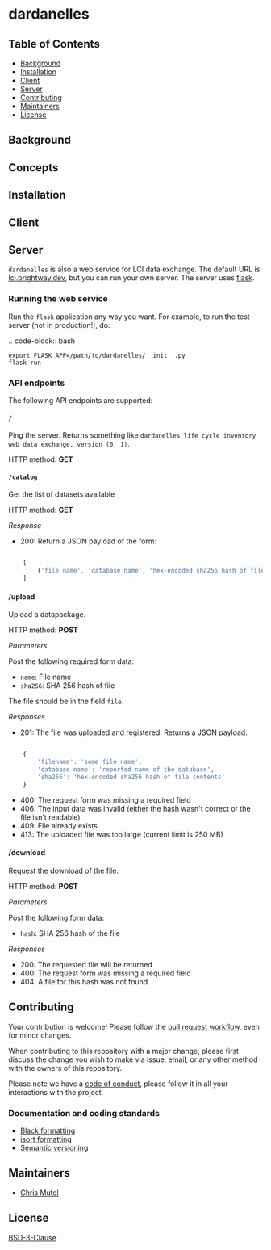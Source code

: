 # dardanelles

## Table of Contents

- [Background](#background)
- [Installation](#installation)
- [Client](#client)
- [Server](#server)
- [Contributing](#contributing)
- [Maintainers](#maintainers)
- [License](#license)

## Background

## Concepts

## Installation

## Client

## Server

`dardanelles` is also a web service for LCI data exchange. The default URL is [lci.brightway.dev](https://lci.brightway.dev), but you can run your own server. The server uses [flask](https://flask.palletsprojects.com/en/2.2.x/).

### Running the web service

Run the ``flask`` application any way you want. For example, to run the test server (not in production!), do:

.. code-block:: bash

    export FLASK_APP=/path/to/dardanelles/__init__.py
    flask run

### API endpoints

The following API endpoints are supported:

#### `/`

Ping the server. Returns something like ``dardanelles life cycle inventory web data exchange, version (0, 1)``.

HTTP method: **GET**

#### `/catalog`

Get the list of datasets available

HTTP method: **GET**

*Response*

* 200: Return a JSON payload of the form:

```javascript

    [
        ('file name', 'database name', 'hex-encoded sha256 hash of file'),
    ]
```

#### /upload

Upload a datapackage.

HTTP method: **POST**

*Parameters*

Post the following required form data:

* ``name``: File name
* ``sha256``: SHA 256 hash of file

The file should be in the field ``file``.

*Responses*

* 201: The file was uploaded and registered. Returns a JSON payload:

```javascript

    {
        'filename': 'some file name',
        'database name': 'reported name of the database',
        'sha256': 'hex-encoded sha256 hash of file contents'
    }
```

* 400: The request form was missing a required field
* 406: The input data was invalid (either the hash wasn't correct or the file isn't readable)
* 409: File already exists
* 413: The uploaded file was too large (current limit is 250 MB)

#### /download

Request the download of the file.

HTTP method: **POST**

*Parameters*

Post the following form data:

* ``hash``: SHA 256 hash of the file

*Responses*

* 200: The requested file will be returned
* 400: The request form was missing a required field
* 404: A file for this hash was not found

## Contributing

Your contribution is welcome! Please follow the [pull request workflow](https://guides.github.com/introduction/flow/), even for minor changes.

When contributing to this repository with a major change, please first discuss the change you wish to make via issue, email, or any other method with the owners of this repository.

Please note we have a [code of conduct](https://github.com/brightway-lca/dardanelles/blob/master/CODE_OF_CONDUCT.md), please follow it in all your interactions with the project.

### Documentation and coding standards

* [Black formatting](https://black.readthedocs.io/en/stable/)
* [isort formatting](https://pycqa.github.io/isort/)
* [Semantic versioning](http://semver.org/)

## Maintainers

* [Chris Mutel](https://github.com/cmutel/)

## License

[BSD-3-Clause](https://github.com/brightway-lca/dardanelles/blob/master/LICENSE).




